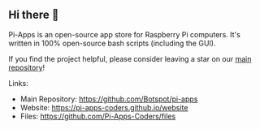 ## Hi there 👋

Pi-Apps is an open-source app store for Raspberry Pi computers. It's written in 100% open-source bash scripts (including the GUI).

If you find the project helpful, please consider leaving a star on our [main repository](https://github.com/Botspot/pi-apps/)!

Links:
- Main Repository: https://github.com/Botspot/pi-apps
- Website: https://pi-apps-coders.github.io/website
- Files: https://github.com/Pi-Apps-Coders/files
